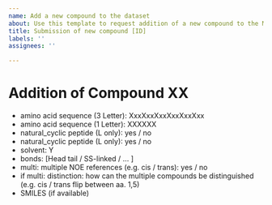 ```yaml
---
name: Add a new compound to the dataset
about: Use this template to request addition of a new compound to the MacroConf dataset
title: Submission of new compound [ID]
labels: ''
assignees: ''

---
```


# Addition of Compound XX

* amino acid sequence (3 Letter): XxxXxxXxxXxxXxxXxx
* amino acid sequence (1 Letter): XXXXXX
* natural_cyclic peptide (L only): yes / no
* natural_cyclic peptide (L only): yes / no
* solvent: Y
* bonds: [Head tail / SS-linked / ... ]
* multi: multiple NOE references (e.g. cis / trans): yes / no
* if multi: distinction: how can the multiple compounds be distinguished (e.g. cis / trans flip between aa. 1,5)
* SMILES (if available)
